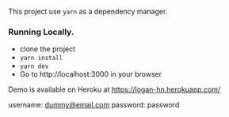This project use `yarn` as a dependency manager.

### Running Locally.

- clone the project
- `yarn install`
- `yarn dev`
- Go to http://localhost:3000 in your browser

Demo is available on Heroku at https://logan-hn.herokuapp.com/

username: dummy@email.com
password: password
